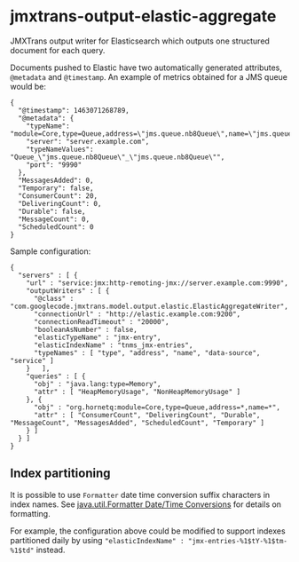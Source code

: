 # jmxtrans-output-elastic-aggregate

JMXTrans output writer for Elasticsearch which outputs one structured document for each query.

Documents pushed to Elastic have two automatically generated attributes, `@metadata` and `@timestamp`. An example of metrics obtained for a JMS queue would be:

```
{
  "@timestamp": 1463071268789,
  "@metadata": {
	"typeName": "module=Core,type=Queue,address=\"jms.queue.nb8Queue\",name=\"jms.queue.nb8Queue\"",
	"server": "server.example.com",
	"typeNameValues": "Queue_\"jms.queue.nb8Queue\"_\"jms.queue.nb8Queue\"",
	"port": "9990"
  },
  "MessagesAdded": 0,
  "Temporary": false,
  "ConsumerCount": 20,
  "DeliveringCount": 0,
  "Durable": false,
  "MessageCount": 0,
  "ScheduledCount": 0
}
```

Sample configuration:

```
{
  "servers" : [ {
	"url" : "service:jmx:http-remoting-jmx://server.example.com:9990",
    "outputWriters" : [ {
	  "@class" : "com.googlecode.jmxtrans.model.output.elastic.ElasticAggregateWriter",
	  "connectionUrl" : "http://elastic.example.com:9200",
	  "connectionReadTimeout" : "20000",
	  "booleanAsNumber" : false,
	  "elasticTypeName" : "jmx-entry",
	  "elasticIndexName" : "tnms_jmx-entries",
	  "typeNames" : [ "type", "address", "name", "data-source", "service" ]
	}	],
    "queries" : [ {
      "obj" : "java.lang:type=Memory",
      "attr" : [ "HeapMemoryUsage", "NonHeapMemoryUsage" ]
    }, {
	  "obj" : "org.hornetq:module=Core,type=Queue,address=*,name=*",
      "attr" : [ "ConsumerCount", "DeliveringCount", "Durable", "MessageCount", "MessagesAdded", "ScheduledCount", "Temporary" ]
	} ]
  } ]
}
```

## Index partitioning

It is possible to use `Formatter` date time conversion suffix characters in index names. See [java.util.Formatter Date/Time Conversions](https://docs.oracle.com/javase/7/docs/api/java/util/Formatter.html#dt) for details on formatting.

For example, the configuration above could be modified to support indexes partitioned daily by using `"elasticIndexName" : "jmx-entries-%1$tY-%1$tm-%1$td"` instead.
